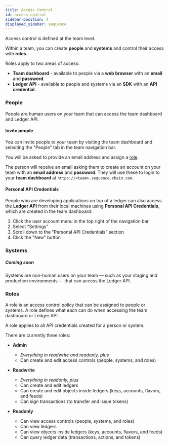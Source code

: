 ```yaml
---
title: Access Control
id: access-control
sidebar-position: 4
displayed_sidebar: sequence
---
```

Access control is defined at the team level.

Within a team, you can create **people** and **systems** and control their access with **roles**.

Roles apply to two areas of access:

* **Team dashboard** - available to people via a **web browser** with an **email** and **password**.
* **Ledger API** - available to people and systems via an **SDK** with an **API credential**.

### People
People are human users on your team that can access the team dashboard and Ledger API.

#### Invite people

You can invite people to your team by visiting the team dashboard and selecting the "People" tab in the team navigation bar.

You will be asked to provide an email address and assign a [role](#roles).

The person will receive an email asking them to create an account on your team with an **email address** and **password**. They will use these to login to your **team dashboard** at `https://<team>.sequence.chain.com`.

#### Personal API Credentials
People who are developing applications on top of a ledger can also access the **Ledger API** from their local machines using **Personal API Credentials**, which are created in the team dashboard:

1. Click the user account menu in the top right of the navigation bar
2. Select "Settings"
3. Scroll down to the "Personal API Credentials" section
4. Click the "New" button



### Systems
##### <label>Coming soon</label>

Systems are non-human users on your team &mdash; such as your staging and production environments &mdash; that can access the Ledger API.

### Roles

A role is an access control policy that can be assigned to people or systems. A role defines what each can do when accessing the team dashboard or Ledger API.

A role applies to all API credentials created for a person or system.

There are currently three roles:

* **Admin**

  * *Everything in readwrite and readonly, plus*
  * Can create and edit access controls (people, systems, and roles)

* **Readwrite**

  * *Everything in readonly, plus*
  * Can create and edit ledgers
  * Can create and edit objects inside ledgers (keys, accounts, flavors, and feeds)
  * Can sign transactions (to transfer and issue tokens)

* **Readonly**

  * Can view access controls (people, systems, and roles)
  * Can view ledgers
  * Can view objects inside ledgers (keys, accounts, flavors, and feeds)
  * Can query ledger data (transactions, actions, and tokens)

